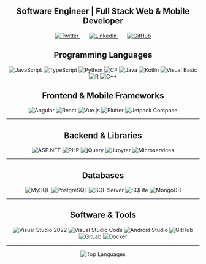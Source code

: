 <div align="center">
    <h2>Software Engineer | Full Stack Web & Mobile Developer</h2>
    <p>
        <a href="https://x.com/XDeepDev">
            <img src="./assets/twitter.svg" alt="Twitter" />
        </a>
        &nbsp; &nbsp; &nbsp;
        <a href="https://www.linkedin.com/in/ricardomelgarejo/">
            <img src="./assets/linkedin.svg" alt="LinkedIn" />
        </a>
        &nbsp; &nbsp; &nbsp;
        <a href="https://github.com/XDeepDev">
            <img src="./assets/github.svg" alt="GitHub" />
        </a>
    </p>
</div>



<div align="center">
    <h2>Programming Languages</h2>
    <img src="https://img.shields.io/badge/JavaScript-%23F7DF1E.svg?&style=for-the-badge&logo=javascript&logoColor=black" alt="JavaScript" />
    <img src="https://img.shields.io/badge/TypeScript-%233178C6.svg?&style=for-the-badge&logo=typescript&logoColor=white" alt="TypeScript" />
    <img src="https://img.shields.io/badge/Python-%233776AB.svg?&style=for-the-badge&logo=python&logoColor=white" alt="Python" />
    <img src="https://img.shields.io/badge/C%23-%230076C6.svg?&style=for-the-badge&logo=c-sharp&logoColor=white" alt="C#" />
    <img src="https://img.shields.io/badge/Java-%23ED8B00.svg?&style=for-the-badge&logo=openjdk&logoColor=white" alt="Java" />
    <img src="https://img.shields.io/badge/Kotlin-%230095D5.svg?&style=for-the-badge&logo=kotlin&logoColor=white" alt="Kotlin" />
    <img src="https://img.shields.io/badge/Visual%20Basic-%23007396.svg?&style=for-the-badge&logo=visual-studio&logoColor=white" alt="Visual Basic" />
    <img src="https://img.shields.io/badge/R-%23276DC3.svg?&style=for-the-badge&logo=r&logoColor=white" alt="R" />
    <img src="https://img.shields.io/badge/C++-%2300599C.svg?&style=for-the-badge&logo=c%2B%2B&logoColor=white" alt="C++" />
</div>



<div align="center">
    <h2>Frontend & Mobile Frameworks</h2>
    <img src="https://img.shields.io/badge/Angular-%23DD0031.svg?&style=for-the-badge&logo=angular&logoColor=white" alt="Angular" />
    <img src="https://img.shields.io/badge/React-%2361DAFB.svg?&style=for-the-badge&logo=react&logoColor=black" alt="React" />
    <img src="https://img.shields.io/badge/Vue.js-%234FC08D.svg?&style=for-the-badge&logo=vue.js&logoColor=white" alt="Vue.js" />
    <img src="https://img.shields.io/badge/Flutter-%2302569B.svg?&style=for-the-badge&logo=flutter&logoColor=white" alt="Flutter" />
    <img src="https://img.shields.io/badge/Jetpack%20Compose-%23EA4335.svg?&style=for-the-badge&logo=android&logoColor=white" alt="Jetpack Compose" />
</div>

---

<div align="center">
    <h2>Backend & Libraries</h2>
    <img src="https://img.shields.io/badge/ASP.NET-%230050A0.svg?&style=for-the-badge&logo=.net&logoColor=white" alt="ASP.NET" />
    <img src="https://img.shields.io/badge/PHP-%23777BB4.svg?&style=for-the-badge&logo=php&logoColor=white" alt="PHP" />
    <img src="https://img.shields.io/badge/jQuery-%230073B0.svg?&style=for-the-badge&logo=jquery&logoColor=white" alt="jQuery" />
    <img src="https://img.shields.io/badge/Jupyter-%23F37626.svg?&style=for-the-badge&logo=jupyter&logoColor=white" alt="Jupyter" />
    <img src="https://img.shields.io/badge/Microservices-%23000000.svg?&style=for-the-badge&logo=docker&logoColor=white" alt="Microservices" />
</div>

---

<div align="center">
    <h2>Databases</h2>
    <img src="https://img.shields.io/badge/MySQL-%234479A1.svg?&style=for-the-badge&logo=mysql&logoColor=white" alt="MySQL" />
    <img src="https://img.shields.io/badge/PostgreSQL-%234169E1.svg?&style=for-the-badge&logo=postgresql&logoColor=white" alt="PostgreSQL" />
    <img src="https://img.shields.io/badge/SQL%20Server-%23CC2927.svg?&style=for-the-badge&logo=microsoftsqlserver&logoColor=white" alt="SQL Server" />
    <img src="https://img.shields.io/badge/SQLite-%23000000.svg?&style=for-the-badge&logo=sqlite&logoColor=white" alt="SQLite" />
    <img src="https://img.shields.io/badge/MongoDB-%2347A248.svg?&style=for-the-badge&logo=mongodb&logoColor=white" alt="MongoDB" />
</div>

---

<div align="center">
    <h2>Software & Tools</h2>
    <img src="https://img.shields.io/badge/Visual%20Studio%202022-%23007ACC.svg?&style=for-the-badge&logo=visual-studio&logoColor=white" alt="Visual Studio 2022" />
    <img src="https://img.shields.io/badge/VS%20Code-%23007ACC.svg?&style=for-the-badge&logo=visual-studio-code&logoColor=white" alt="Visual Studio Code" />
    <img src="https://img.shields.io/badge/Android%20Studio-%233DDC84.svg?&style=for-the-badge&logo=android-studio&logoColor=white" alt="Android Studio" />
    <img src="https://img.shields.io/badge/GitHub-%23181717.svg?&style=for-the-badge&logo=github&logoColor=white" alt="GitHub" />
    <img src="https://img.shields.io/badge/GitLab-%23FC6D26.svg?&style=for-the-badge&logo=gitlab&logoColor=white" alt="GitLab" />
    <img src="https://img.shields.io/badge/Docker-%230db7ed.svg?&style=for-the-badge&logo=docker&logoColor=white" alt="Docker" />
</div>

---

<div align="center">
    <p>
        <img src="https://github-readme-stats.vercel.app/api/top-langs?username=XDeepDev&show_icons=true&locale=en&layout=compact&theme=radical" alt="Top Languages" />
    </p>
</div>
